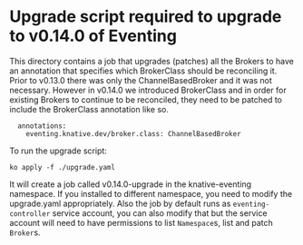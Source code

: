 # Upgrade script required to upgrade to v0.14.0 of Eventing

This directory contains a job that upgrades (patches) all the Brokers to have an
annotation that specifies which BrokerClass should be reconciling it. Prior to
v0.13.0 there was only the ChannelBasedBroker and it was not necessary. However
in v0.14.0 we introduced BrokerClass and in order for existing Brokers to
continue to be reconciled, they need to be patched to include the BrokerClass
annotation like so.

```
  annotations:
    eventing.knative.dev/broker.class: ChannelBasedBroker

```

To run the upgrade script:

```shell
ko apply -f ./upgrade.yaml
```

It will create a job called v0.14.0-upgrade in the knative-eventing namespace.
If you installed to different namespace, you need to modify the upgrade.yaml
appropriately. Also the job by default runs as `eventing-controller` service
account, you can also modify that but the service account will need to have
permissions to list `Namespace`s, list and patch `Broker`s.
